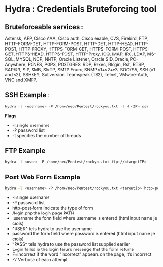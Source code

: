 # Hydra :	Credentials Bruteforcing tool

## Bruteforceable services :

Asterisk, AFP, Cisco AAA, Cisco auth, Cisco enable, CVS, Firebird, FTP,  HTTP-FORM-GET, HTTP-FORM-POST, HTTP-GET, HTTP-HEAD, HTTP-POST, HTTP-PROXY, HTTPS-FORM-GET, HTTPS-FORM-POST, HTTPS-GET, HTTPS-HEAD, HTTPS-POST, HTTP-Proxy, ICQ, IMAP, IRC, LDAP, MS-SQL, MYSQL, NCP, NNTP, Oracle Listener, Oracle SID, Oracle, PC-Anywhere, PCNFS, POP3, POSTGRES, RDP, Rexec, Rlogin, Rsh, RTSP, SAP/R3, SIP, SMB, SMTP, SMTP Enum, SNMP v1+v2+v3, SOCKS5, SSH (v1 and v2), SSHKEY, Subversion, Teamspeak (TS2), Telnet, VMware-Auth, VNC and XMPP.


## SSH Example : 
```bash
hydra -l <username> -P /home/neo/Pentest/rockyou.txt -t 4 <IP> ssh
```
**Flags**
- -l 		single username
- -P 		password list
- -t 		specifies the number of threads

## FTP Example
```bash
hydra -l <user> -P /home/neo/Pentest/rockyou.txt ftp://<targetIP>
```

## Post Web Form Example 
```bash
hydra -l <username> -P /home/neo/Pentest/rockyou.txt <targetip> http-post-form "/login:username=^USER^&password=^PASS^:F=incorrect" -V -I
```

- -l 		single username
- -P 		password list
- http-post-form 	Indicate the type of form
- /login.php	the login page PATH 
- :username	the form field where username is entered (html input name je crois)
- ^USER^ 		tells hydra to use the username
- password	the form field where password is entered (html input name je crois)
- ^PASS^		tells hydra to use the password list supplied earlier
- Login failed	is the login failure message that the form returns
- F=incorrect 	if the word "incorrect" appears on the page, it's incorrect
- -V 		Verbose of each attempt

